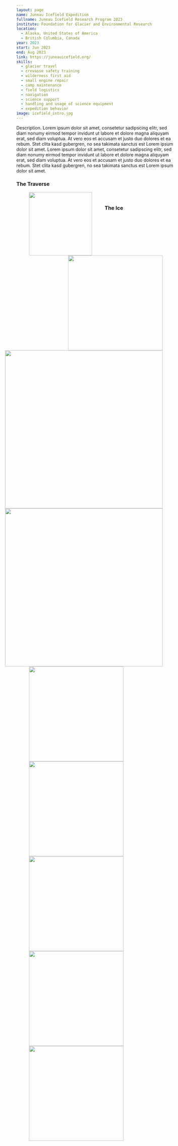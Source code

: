 ```yaml
---
layout: page
name: Juneau Icefield Expedition
fullname: Juneau Icefield Research Program 2023
institute: Foundation for Glacier and Environmental Research
location:
  - Alaska, United States of America
  - British Columbia, Canada
year: 2023
start: Jun 2023
end: Aug 2023
link: https://juneauicefield.org/
skills:
  - glacier travel
  - crevasse safety training
  - wilderness first aid
  - small engine repair
  - camp maintenance
  - field logistics
  - navigation
  - science support
  - handling and usage of science equipment
  - expedition behavior
image: icefield_intro.jpg
---
```


Description. Lorem ipsum dolor sit amet, consetetur sadipscing elitr, sed diam nonumy eirmod tempor invidunt ut labore et dolore magna aliquyam erat, sed diam voluptua. At vero eos et accusam et justo duo dolores et ea rebum. Stet clita kasd gubergren, no sea takimata sanctus est Lorem ipsum dolor sit amet. Lorem ipsum dolor sit amet, consetetur sadipscing elitr, sed diam nonumy eirmod tempor invidunt ut labore et dolore magna aliquyam erat, sed diam voluptua. At vero eos et accusam et justo duo dolores et ea rebum. Stet clita kasd gubergren, no sea takimata sanctus est Lorem ipsum dolor sit amet.

### The Traverse
<img align="left" width="200" style="vertical-align:middle;margin:0px 40px" src="../../assets/images/fieldwork/icefield/traverse.gif">

<img align="right" width="300" style="vertical-align:middle;margin:0px 40px" src="../../assets/images/fieldwork/icefield/traversing.jpg">

&nbsp;

### The Ice
<img align="right" width="500" style="vertical-align:middle;margin:0px 40px" src="../../assets/images/fieldwork/icefield/ice-waves.jpg">




<img align="right" width="500" style="vertical-align:middle;margin:0px 40px" src="../../assets/images/fieldwork/icefield/julia_science.JPG">



<img align="left" width="300" style="vertical-align:middle;margin:0px 40px" src="../../assets/images/fieldwork/icefield/drop.jpg">
<img align="left" width="300" style="vertical-align:middle;margin:0px 40px" src="../../assets/images/fieldwork/icefield/icefall.jpg">





<img align="left" width="300" style="vertical-align:middle;margin:0px 40px" src="../../assets/images/fieldwork/icefield/camplife.jpg">


<img align="left" width="300" style="vertical-align:middle;margin:0px 40px" src="../../assets/images/fieldwork/icefield/icefall_work.jpg">

<img align="left" width="300" style="vertical-align:middle;margin:0px 40px" src="../../assets/images/fieldwork/icefield/snowpit.jpg">